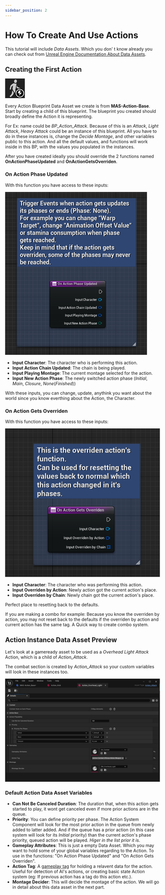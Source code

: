 ```yaml
---
sidebar_position: 2
---
```


# How To Create And Use Actions

This tutorial will include *Data Assets*. Which you don' t know already you can check out from [Unreal Engine Documentation About Data Assets](https://dev.epicgames.com/documentation/en-us/unreal-engine/data-assets-in-unreal-engine?application_version=5.2).

## Creating the First Action

![DecideMontageImage](../img/T_Action.png)

Every Action Blueprint Data Asset we create is from **MAS-Action-Base**. Start by creating a child of this blueprint. 
The blueprint you created should broadly define the Action it is representing. 

For Ex: name could be *BP_Action_Attack*. Because of this is an *Attack*, *Light Attack*, *Heavy Attack* could be an instance of this blueprint. All you have to do in these instances is, change the *Decide Montage*, and other variables public to this action. And all the default values, and functions will work inside in this BP, with the values you populated in the instances.

After you have created ideally you should override the 2 functions named **OnActionPhaseUpdated** and **OnActionGetsOverriden**.

### On Action Phase Updated

With this function you have access to these inputs:

![OnActionPhaseUpdatedImage](../img/OnActionPhaseUpdated.png)

- **Input Character**: The character who is performing this action.
- **Input Action Chain Updated**: The chain is being played.
- **Input Playing Montage**: The current montage selected for the action.
- **Input New Action Phase**: The newly switched action phase (*Initial*, *Main*, *Closure*, *None*(*Finished*))

With these inputs, you can change, update, anythink you want about the world since you know everthing about the Action, the Character.


### On Action Gets Overriden

With this function you have access to these inputs:

![OnActionPhaseOverridenImage](../img/OnActionGetsOverriden.png)

- **Input Character**: The character who was performing this action.
- **Input Overriden by Action**: Newly action got the current action's place.
- **Input Overriden by Chain**: Newly chain got the current action's place.

Perfect place to resetting back to the defaults. 

If you are making a combo for example: Because you know the overriden by action, you may not reset back to the defaults if the overriden by action and current action has the same tag. A Quick way to create combo system.

## Action Instance Data Asset Preview

Let's look at a gameready asset to be used as a *Overhead Light Attack* Action, which is a child of *Action_Attack*.

The combat section is created by *Action_Attack* so your custom variables will look in these instances too.

![ActionDataAssetPreviewImage](../img/ActionDataAssetPreview.png)

### Default Action Data Asset Variables

- **Can Not Be Canceled Duration**: The duration that, when this action gets started to play, it wont get canceled even if more prior actions are in the queue.
- **Priority**: You can define priority per phase. The Action System Component will look for the most prior action in the queue from newly added to latter added. And if the queue has a prior action (in this case system will look for its *Initial* priority) than the current action's phase priority, queued action will be played. *Higer in the list prior it is*.
- **Gameplay Attributes**: This is just a empty Data Asset. Which you may want to hold some of your global variables regarding to the Action. To use in the functions: "On Action Phase Updated" and "On Action Gets Overriden".
- **Action Tag**: A [gameplay tag](https://docs.unrealengine.com/4.26/en-US/ProgrammingAndScripting/Tags/) for holding a relavent data for the action. Useful for detection of AI's actions, or creating basic state Action system (eg: If previous action has a tag do this action etc.).
- **Montage Decider**: This will decide the montage of the action. We will go in detail about this data asset in the next part.

